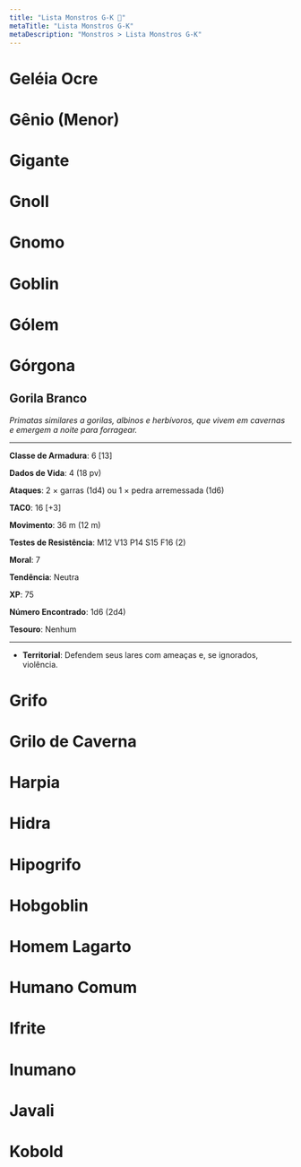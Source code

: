 ```yaml
---
title: "Lista Monstros G-K 🔴"
metaTitle: "Lista Monstros G-K"
metaDescription: "Monstros > Lista Monstros G-K"
---
```


# Geléia Ocre

# Gênio (Menor)

# Gigante 

# Gnoll

# Gnomo

# Goblin

# Gólem 

# Górgona

## **Gorila Branco**
_Primatas similares a gorilas, albinos e herbívoros, que vivem em cavernas e emergem a noite para forragear._
___

**Classe de Armadura**: 6 [13]

**Dados de Vida**: 4 (18 pv) 

**Ataques**: 2 × garras (1d4) ou 1 × pedra arremessada (1d6) 

**TAC0**: 16 [+3] 

**Movimento**: 36 m (12 m) 

**Testes de Resistência**: M12 V13 P14 S15 F16 (2)

**Moral**: 7 

**Tendência**: Neutra 

**XP**: 75 

**Número Encontrado**: 1d6 (2d4)

**Tesouro**: Nenhum 

___
* **Territorial**: Defendem seus lares com ameaças e, se ignorados, violência.

# Grifo

# Grilo de Caverna

# Harpia

# Hidra

# Hipogrifo

# Hobgoblin

# Homem Lagarto

# Humano Comum

# Ifrite 

# Inumano

# Javali

# Kobold